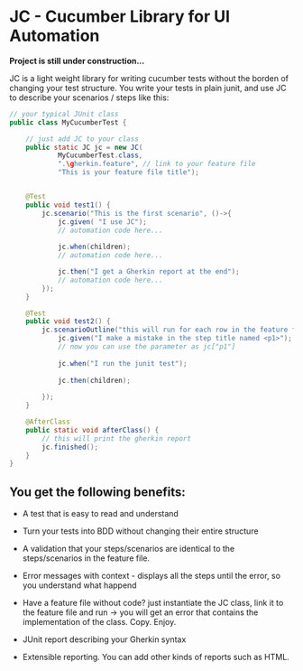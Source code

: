 # JC - Cucumber Library for UI Automation

**Project is still under construction...**

JC is a light weight library for writing cucumber tests without the borden of changing your test structure.
You write your tests in plain junit, and use JC to describe your scenarios / steps like this:

```java
// your typical JUnit class
public class MyCucumberTest {

    // just add JC to your class
    public static JC jc = new JC(
            MyCucumberTest.class, 
            ".\gherkin.feature", // link to your feature file 
            "This is your feature file title");


    @Test
    public void test1() {
        jc.scenario("This is the first scenario", ()->{
            jc.given( "I use JC");
            // automation code here...
            
            jc.when(children);
            // automation code here...

            jc.then("I get a Gherkin report at the end");
            // automation code here...
        });
    }

    @Test
    public void test2() {
        jc.scenarioOutline("this will run for each row in the feature file Examples", ()->{
            jc.given("I make a mistake in the step title named <p1>");
            // now you can use the parameter as jc["p1"]
            
            jc.when("I run the junit test");
            
            jc.then(children);
            
        });
    }

    @AfterClass
    public static void afterClass() {
        // this will print the gherkin report
        jc.finished();
    }
}
```

## You get the following benefits:
- A test that is easy to read and understand

- Turn your tests into BDD without changing their entire structure

- A validation that your steps/scenarios are identical to the steps/scenarios in the feature file.

- Error messages with context - displays all the steps until the error, so you understand what happend

- Have a feature file without code? 
  just instantiate the JC class, link it to the feature file and run -> 
  you will get an error that contains the implementation of the class. Copy. Enjoy.
  
- JUnit report describing your Gherkin syntax

- Extensible reporting. You can add other kinds of reports such as HTML.



